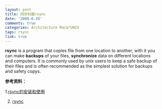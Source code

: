 ```yaml
---
layout: post
title: 同步利器rsync
date: '2008-6-26'
comments: true
categories: Architecture Mac&*UNIX
tags: rsync
link: true
---
```

<strong>rsync</strong> is a program that copies file from one location to another, with it you can make <strong>backups</strong> of your files, <strong>synchronize</strong> data on different locations and computers. It is commonly used by unix users to keep a safe backup of their files and is often recommended as the simplest solution for backups and safety copys.

<strong>参考资料：</strong>

1.<a href="http://blog.donews.com/zzw45/archive/2006/04/12/825039.aspx">rsync的安装和使用</a>

2. <a href="https://help.ubuntu.com/community/rsync">rsync</a>
